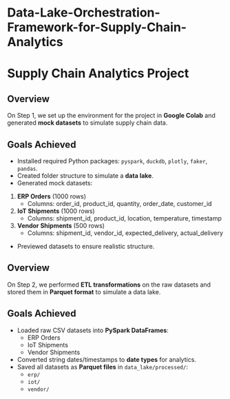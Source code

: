 # Data-Lake-Orchestration-Framework-for-Supply-Chain-Analytics

# Supply Chain Analytics Project 

## Overview
On Step 1, we set up the environment for the project in **Google Colab** and generated **mock datasets** to simulate supply chain data.

## Goals Achieved
- Installed required Python packages: `pyspark`, `duckdb`, `plotly`, `faker`, `pandas`.
- Created folder structure to simulate a **data lake**.
- Generated mock datasets:
1. **ERP Orders** (1000 rows)
   - Columns: order_id, product_id, quantity, order_date, customer_id
2. **IoT Shipments** (1000 rows)
   - Columns: shipment_id, product_id, location, temperature, timestamp
3. **Vendor Shipments** (500 rows)
   - Columns: shipment_id, vendor_id, expected_delivery, actual_delivery
- Previewed datasets to ensure realistic structure.


## Overview
On Step 2, we performed **ETL transformations** on the raw datasets and stored them in **Parquet format** to simulate a data lake.

## Goals Achieved
- Loaded raw CSV datasets into **PySpark DataFrames**:
  - ERP Orders
  - IoT Shipments
  - Vendor Shipments
- Converted string dates/timestamps to **date types** for analytics.
- Saved all datasets as **Parquet files** in `data_lake/processed/`:
  - `erp/`
  - `iot/`
  - `vendor/`

